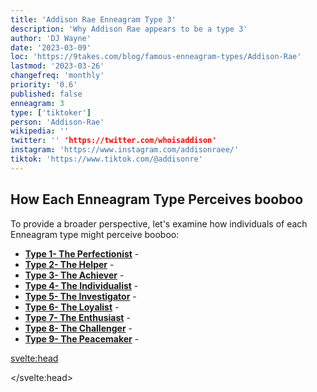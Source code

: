 ```yaml
---
title: 'Addison Rae Enneagram Type 3'
description: 'Why Addison Rae appears to be a type 3'
author: 'DJ Wayne'
date: '2023-03-09'
loc: 'https://9takes.com/blog/famous-enneagram-types/Addison-Rae'
lastmod: '2023-03-26'
changefreq: 'monthly'
priority: '0.6'
published: false
enneagram: 3
type: ['tiktoker']
person: 'Addison-Rae'
wikipedia: ''
twitter: '' 'https://twitter.com/whoisaddison'
instagram: 'https://www.instagram.com/addisonraee/'
tiktok: 'https://www.tiktok.com/@addisonre'
---
```


<!-- sheri nicole yung gravy
addison and charli
addisonraee
rae addison

sheri easterling
monty lopez
sheri nicole
monty lopez addison rae
addison rae onlyfans
addison rae monty lopez
yung gravy addison rae
monty lopez onlyfans
monty lopez only fans
addison rae yung gravy
yung gravy sheri nicole
sheri rae -->

<!-- <script>
	import  PopCard  from "../../../lib/components/atoms/PopCard.svelte";
</script>
<div
	style="display: flex;
    justify-content: center;
    margin: 1rem 0;
	"
>
	<PopCard
		image={`/types/7s/${'Addison-Rae'}.webp`}
		showIcon={false}
		enneagramType=""
		displayText="Addison Rae"
		subtext=""
	/>
</div> -->

<p class="firstLetter"></p>

## How Each Enneagram Type Perceives booboo

To provide a broader perspective, let's examine how individuals of each Enneagram type might perceive booboo:

- **[Type 1- The Perfectionist](/blog/enneagram/enneagram-type-1)** -
- **[Type 2- The Helper](/blog/enneagram/enneagram-type-2)** -
- **[Type 3- The Achiever](/blog/enneagram/enneagram-type-3)** -
- **[Type 4- The Individualist](/blog/enneagram/enneagram-type-4)** -
- **[Type 5- The Investigator](/blog/enneagram/enneagram-type-5)** -
- **[Type 6- The Loyalist](/blog/enneagram/enneagram-type-6)** -
- **[Type 7- The Enthusiast](/blog/enneagram/enneagram-type-7)** -
- **[Type 8- The Challenger](/blog/enneagram/enneagram-type-8)** -
- **[Type 9- The Peacemaker](/blog/enneagram/enneagram-type-9)** -

<svelte:head>

<script type="application/ld+json">

</script>

</svelte:head>

<style lang="scss">
article {
    border: 1px solid #52616b;
    margin-top: 1rem;
    padding: 1rem;
    border-radius: 5px;
  }
  .accordion {
    color: #444;
    cursor: pointer;
    padding: 0.5rem;
    border: none;
    text-align: left;
    outline: none;
    font-size: 15px;
    transition: 0.4s;
  }

  .accordion:hover {
    background-color: var(--color-theme-purple-v);
    color: var(--color-theme-purple);
  }

  /*.panel:hover {

    background-color: #ccc;

}*/

  .panel {
    padding: 18px;
    /*display: none;*/
    background-color: white;
    overflow: hidden;

  }
</style>
